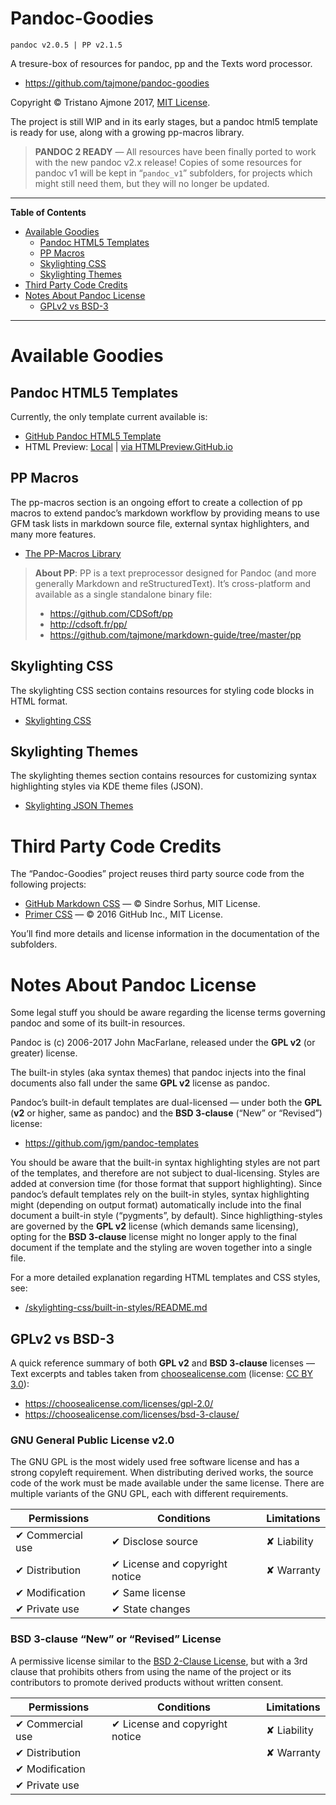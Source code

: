 # Pandoc-Goodies

    pandoc v2.0.5 | PP v2.1.5

A tresure-box of resources for pandoc, pp and the Texts word processor.

  - <https://github.com/tajmone/pandoc-goodies>

Copyright © Tristano Ajmone 2017, [MIT License](./LICENSE).

The project is still WIP and in its early stages, but a pandoc html5 template is ready for use, along with a growing pp-macros library.

> **PANDOC 2 READY** — All resources have been finally ported to work with the new pandoc v2.x release\! Copies of some resources for pandoc v1 will be kept in “`pandoc_v1`” subfolders, for projects which might still need them, but they will no longer be updated.


-----

**Table of Contents**

<!-- MarkdownTOC autolink="true" bracket="round" autoanchor="false" lowercase="true" lowercase_only_ascii="true" uri_encoding="true" -->

- [Available Goodies](#available-goodies)
  - [Pandoc HTML5 Templates](#pandoc-html5-templates)
  - [PP Macros](#pp-macros)
  - [Skylighting CSS](#skylighting-css)
  - [Skylighting Themes](#skylighting-themes)
- [Third Party Code Credits](#third-party-code-credits)
- [Notes About Pandoc License](#notes-about-pandoc-license)
  - [GPLv2 vs BSD-3](#gplv2-vs-bsd-3)

<!-- /MarkdownTOC -->

-----


# Available Goodies

## Pandoc HTML5 Templates

Currently, the only template current available is:

  - [GitHub Pandoc HTML5 Template](./templates/html5/github/)
  - HTML Preview: [Local](./templates/html5/github/GitHub-Template-Preview.html) | [via HTMLPreview.GitHub.io](http://htmlpreview.github.io/?https://github.com/tajmone/pandoc-goodies/blob/master/templates/html5/github/GitHub-Template-Preview.html)

## PP Macros

The pp-macros section is an ongoing effort to create a collection of pp macros to extend pandoc’s markdown workflow by providing means to use GFM task lists in markdown source file, external syntax highlighters, and many more features.

  - [The PP-Macros Library](./pp/)

> **About PP**: PP is a text preprocessor designed for Pandoc (and more generally Markdown and reStructuredText). It’s cross-platform and available as a single standalone binary file:
> 
>   - <https://github.com/CDSoft/pp>
>   - <http://cdsoft.fr/pp/>
>   - <https://github.com/tajmone/markdown-guide/tree/master/pp>

## Skylighting CSS

The skylighting CSS section contains resources for styling code blocks in HTML format.

  - [Skylighting CSS](./skylighting-css)

## Skylighting Themes

The skylighting themes section contains resources for customizing syntax highlighting styles via KDE theme files (JSON).

  - [Skylighting JSON Themes](./skylighting-themes)

# Third Party Code Credits

The “Pandoc-Goodies” project reuses third party source code from the following projects:

  - [GitHub Markdown CSS](https://github.com/sindresorhus/github-markdown-css) — © Sindre Sorhus, MIT License.
  - [Primer CSS](https://github.com/primer/primer-css) — © 2016 GitHub Inc., MIT License.

You’ll find more details and license information in the documentation of the subfolders.

# Notes About Pandoc License

Some legal stuff you should be aware regarding the license terms governing pandoc and some of its built-in resources.

Pandoc is (c) 2006-2017 John MacFarlane, released under the **GPL v2** (or greater) license.

The built-in styles (aka syntax themes) that pandoc injects into the final documents also fall under the same **GPL v2** license as pandoc.

Pandoc’s built-in default templates are dual-licensed — under both the **GPL** (**v2** or higher, same as pandoc) and the **BSD 3-clause** (“New” or “Revised”) license:

  - <https://github.com/jgm/pandoc-templates>

You should be aware that the built-in syntax highlighting styles are not part of the templates, and therefore are not subject to dual-licensing. Styles are added at conversion time (for those format that support highlighting). Since pandoc’s default templates rely on the built-in styles, syntax highlighting might (depending on output format) automatically include into the final document a built-in style (“pygments”, by default). Since highligthing-styles are governed by the **GPL v2** license (which demands same licensing), opting for the **BSD 3-clause** license might no longer apply to the final document if the template and the styling are woven together into a single file.

For a more detailed explanation regarding HTML templates and CSS styles, see:

  - [/skylighting-css/built-in-styles/README.md](./skylighting-css/built-in-styles/README.md#license)

## GPLv2 vs BSD-3

A quick reference summary of both **GPL v2** and **BSD 3-clause** licenses — Text excerpts and tables taken from [choosealicense.com](https://choosealicense.com/) (license: [CC BY 3.0](https://creativecommons.org/licenses/by/3.0/)):

  - <https://choosealicense.com/licenses/gpl-2.0/>
  - <https://choosealicense.com/licenses/bsd-3-clause/>

### GNU General Public License v2.0

The GNU GPL is the most widely used free software license and has a strong copyleft requirement. When distributing derived works, the source code of the work must be made available under the same license. There are multiple variants of the GNU GPL, each with different requirements.

| Permissions      | Conditions                     | Limitations |
| ---------------- | ------------------------------ | ----------- |
| ✔ Commercial use | ✔ Disclose source              | ✘ Liability |
| ✔ Distribution   | ✔ License and copyright notice | ✘ Warranty  |
| ✔ Modification   | ✔ Same license                 |             |
| ✔ Private use    | ✔ State changes                |             |

### BSD 3-clause “New” or “Revised” License

A permissive license similar to the [BSD 2-Clause License](https://choosealicense.com/licenses/bsd-2-clause/), but with a 3rd clause that prohibits others from using the name of the project or its contributors to promote derived products without written consent.

| Permissions      | Conditions                     | Limitations |
| ---------------- | ------------------------------ | ----------- |
| ✔ Commercial use | ✔ License and copyright notice | ✘ Liability |
| ✔ Distribution   |                                | ✘ Warranty  |
| ✔ Modification   |                                |             |
| ✔ Private use    |                                |             |
